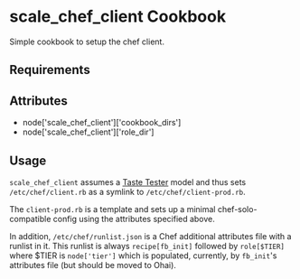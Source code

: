 scale_chef_client Cookbook
==========================
Simple cookbook to setup the chef client.

Requirements
------------

Attributes
----------
* node['scale_chef_client']['cookbook_dirs']
* node['scale_chef_client']['role_dir']

Usage
-----
`scale_chef_client` assumes a [Taste Tester](https://github.com/facebook/taste-tester) model and thus sets `/etc/chef/client.rb` as a symlink to `/etc/chef/client-prod.rb`.

The `client-prod.rb` is a template and sets up a minimal chef-solo-compatible config using the attributes specified above.

In addition, `/etc/chef/runlist.json` is a Chef additional attributes file with a runlist in it. This runlist is always `recipe[fb_init]` followed by `role[$TIER]` where $TIER is `node['tier']` which is populated, currently, by `fb_init`'s attributes file (but should be moved to Ohai).
